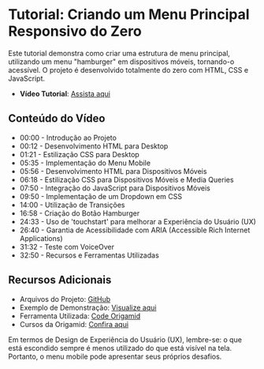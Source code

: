 # Tutorial: Criando um Menu Principal Responsivo do Zero

Este tutorial demonstra como criar uma estrutura de menu principal, utilizando um menu "hamburger" em dispositivos móveis, tornando-o acessível. O projeto é desenvolvido totalmente do zero com HTML, CSS e JavaScript.

- **Vídeo Tutorial**: [Assista aqui](https://www.youtube.com/watch?v=DnODupiIAiE&ab_channel=Origamid)

## Conteúdo do Vídeo

- 00:00 - Introdução ao Projeto
- 00:12 - Desenvolvimento HTML para Desktop
- 01:21 - Estilização CSS para Desktop
- 05:35 - Implementação do Menu Mobile
- 05:56 - Desenvolvimento HTML para Dispositivos Móveis
- 06:18 - Estilização CSS para Dispositivos Móveis e Media Queries
- 07:50 - Integração do JavaScript para Dispositivos Móveis
- 09:50 - Implementação de um Dropdown em CSS
- 14:00 - Utilização de Transições
- 16:58 - Criação do Botão Hamburger
- 24:33 - Uso de 'touchstart' para melhorar a Experiência do Usuário (UX)
- 26:40 - Garantia de Acessibilidade com ARIA (Accessible Rich Internet Applications)
- 31:32 - Teste com VoiceOver
- 32:50 - Recursos e Ferramentas Utilizadas

## Recursos Adicionais

- Arquivos do Projeto: [GitHub](https://github.com/origamid/publico/t...)
- Exemplo de Demonstração: [Visualize aqui](https://origamid.github.io/publico/me...)
- Ferramenta Utilizada: [Code Origamid](https://www.code.origamid.dev/)
- Cursos da Origamid: [Confira aqui](https://www.origamid.com/cursos/)

Em termos de Design de Experiência do Usuário (UX), lembre-se: o que está escondido sempre é menos utilizado do que está visível na tela. Portanto, o menu mobile pode apresentar seus próprios desafios.
